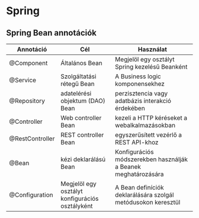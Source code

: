# Spring

## Spring Bean annotációk

| Annotáció | Cél | Használat |
|---|---|---|
| @Component | Általános Bean | Megjelöl egy osztályt Spring kezelésű Beanként |
| @Service | Szolgáltatási rétegű Bean | A Business logic komponensekhez |
| @Repository | adatelérési objektum (DAO) Bean | perzisztencia vagy adatbázis interakció érdekében |
| @Controller | Web controller Bean | kezeli a HTTP kéréseket a webalkalmazásokban |
| @RestController | REST controller Bean | egyszerűsített vezérlő a REST API-khoz |
| @Bean | kézi deklarálású Bean | Konfigurációs módszerekben használják a Beanek meghatározására | 
| @Configuration | Megjelöl egy osztályt konfigurációs osztályként | A Bean definíciók deklarálására szolgál metódusokon keresztül |